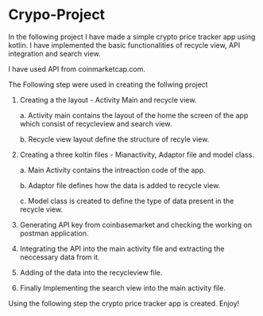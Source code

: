 # Crypo-Project 

In the following project I have made a simple crypto price tracker app using kotlin. I have implemented the basic functionalities of recycle view, API integration and search view.

I have used API from coinmarketcap.com.

The Following step were used in creating the follwing project 

1. Creating a the layout - Activity Main and recycle view.

   a. Activity main contains the layout of the home the screen of the app which consist of recycleview and search view.

   b. Recycle view layout define the structure of recyle view.


2. Creating a three koltin files - Mianactivity, Adaptor file and model class.

   a. Main Activity contains the intreaction code of the app.

   b. Adaptor file defines how the data is added to recycle view.

   c. Model class is created to define the type of data present in the recycle view.

3. Generating API key from coinbasemarket and checking the working on postman application.

4. Integrating the API into the main activity file and extracting the neccessary data from it.

5. Adding of the data into the recycleview file.

6. Finally Implementing the search view into the main activity file.

Using the following step the crypto price tracker app is created. Enjoy!
   
